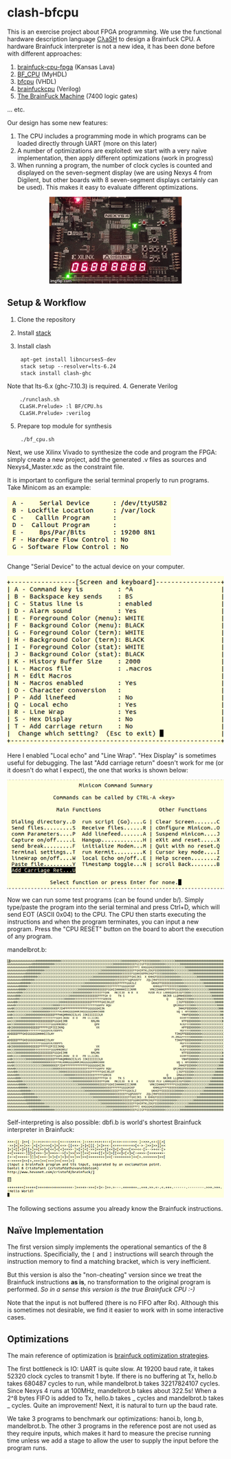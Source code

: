 # clash-bfcpu

This is an exercise project about FPGA programming. We use the functional hardware description language [CλaSH](http://www.clash-lang.org/) to design a Brainfuck CPU. A hardware Brainfuck interpreter is not a new idea, it has been done before with different approaches:

1. [brainfuck-cpu-fpga](https://gergo.erdi.hu/blog/2013-01-19-a_brainfuck_cpu_in_fpga/) (Kansas Lava)
1. [BF_CPU](http://nbviewer.jupyter.org/github/sandbender/BF_CPU/blob/master/BF_MYHDL_CPU_v2.ipynb) (MyHDL)
1. [bfcpu](http://www.clifford.at/bfcpu/bfcpu.html) (VHDL)
1. [brainfuckcpu](https://opencores.org/project,brainfuckcpu) (Verilog)
1. [The BrainFuck Machine](http://grapsus.net/74/) (7400 logic gates)

... etc.

Our design has some new features:

1. The CPU includes a programming mode in which programs can be loaded directly through UART (more on this later)
1. A number of optimizations are exploited: we start with a very naïve implementation, then apply different optimizations (work in progress)
1. When running a program, the number of clock cycles is counted and displayed on the seven-segment display (we are using Nexys 4 from Digilent, but other boards with 8 seven-segment displays certainly can be used). This makes it easy to evaluate different optimizations.

<p align="center">
  <img src="https://github.com/aufheben/clash-bfcpu/raw/master/doc/video.gif" />
</p>

## Setup & Workflow

1. Clone the repository
2. Install [stack](https://docs.haskellstack.org/en/stable/README/#how-to-install)
3. Install clash

        apt-get install libncurses5-dev
        stack setup --resolver=lts-6.24
        stack install clash-ghc
Note that lts-6.x (ghc-7.10.3) is required.
4. Generate Verilog

        ./runclash.sh
        CLaSH.Prelude> :l BF/CPU.hs
        CLaSH.Prelude> :verilog
5. Prepare top module for synthesis

        ./bf_cpu.sh

Next, we use Xilinx Vivado to synthesize the code and program the FPGA: simply create a new project, add the generated .v files as sources and Nexys4_Master.xdc as the constraint file.

It is important to configure the serial terminal properly to run programs. Take Minicom as an example:

![Minicom Config Figure 1](https://github.com/aufheben/clash-bfcpu/raw/master/doc/minicom-1.png)

Change "Serial Device" to the actual device on your computer.

![Minicom Config Figure 2](https://github.com/aufheben/clash-bfcpu/raw/master/doc/minicom-2.png)

Here I enabled "Local echo" and "Line Wrap". "Hex Display" is sometimes useful for debugging. The last "Add carriage return" doesn't work for me (or it doesn't do what I expect), the one that works is shown below:

![Minicom Config Figure 3](https://github.com/aufheben/clash-bfcpu/raw/master/doc/minicom-3.png)

Now we can run some test programs (can be found under b/). Simply type/paste the program into the serial terminal and press Ctrl+D, which will send EOT (ASCII 0x04) to the CPU. The CPU then starts executing the instructions and when the program terminates, you can input a new program. Press the "CPU RESET" button on the board to abort the execution of any program.

mandelbrot.b:

![mandelbrot.b](https://github.com/aufheben/clash-bfcpu/raw/master/doc/mandelbrot.png)

Self-interpreting is also possible: dbfi.b is world's shortest Brainfuck interpreter in Brainfuck:

![dbfi.b](https://github.com/aufheben/clash-bfcpu/raw/master/doc/self.png)

The following sections assume you already know the Brainfuck instructions.

## Naïve Implementation

The first version simply implements the operational semantics of the 8 instructions. Specificially, the `[` and `]` instructions will search through the instruction memory to find a matching bracket, which is very inefficient.

But this version is also the "non-cheating" version since we treat the Brainfuck instructions **as is**, no transformation to the original program is performed. _So in a sense this version is the true Brainfuck CPU :-)_

Note that the input is not buffered (there is no FIFO after Rx). Although this is sometimes not desirable, we find it easier to work with in some interactive cases.

## Optimizations

The main reference of optimization is [brainfuck optimization strategies](http://calmerthanyouare.org/2015/01/07/optimizing-brainfuck.html).

The first bottleneck is IO: UART is quite slow. At 19200 baud rate, it takes 52320 clock cycles to transmit 1 byte. If there is no buffering at Tx, hello.b takes 680487 cycles to run, while mandelbrot.b takes 32217824107 cycles. Since Nexys 4 runs at 100MHz, mandelbrot.b takes about 322.5s! When a 2^8 bytes FIFO is added to Tx, hello.b takes _ cycles and mandelbrot.b takes _ cycles. Quite an improvement! Next, it is natural to turn up the baud rate.

We take 3 programs to benchmark our optimizations: hanoi.b, long.b, mandelbrot.b. The other 3 programs in the reference post are not used as they require inputs, which makes it hard to measure the precise running time unless we add a stage to allow the user to supply the input before the program runs.
